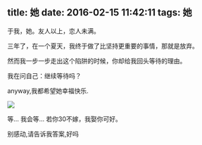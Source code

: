 title: 她
date: 2016-02-15 11:42:11
tags: 她
---
于我，她。友人以上，恋人未满。
<!-- more -->
三年了，在一个夏天，我终于做了比坚持更重要的事情，那就是放弃。

然而我一步一步走出这个陷阱的时候，你却给我回头等待的理由。

我在问自己：继续等待吗？

anyway,我都希望她幸福快乐.

![](http://7sbydq.com1.z0.glb.clouddn.com/static/images/BrothersWind.jpg)

等...
我会等...
若你30不嫁，我娶你可好。

别感动,请告诉我答案,好吗
